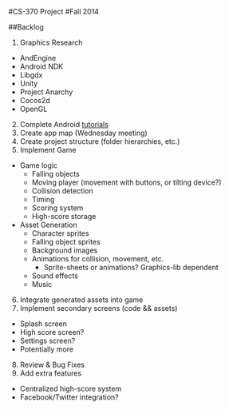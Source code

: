 #CS-370 Project
#Fall 2014

##Backlog

1. Graphics Research
 * AndEngine
 * Android NDK
 * Libgdx
 * Unity
 * Project Anarchy
 * Cocos2d
 * OpenGL
2. Complete Android [tutorials](http://developer.android.com/training/basics/firstapp/index.html)
3. Create app map (Wednesday meeting)
4. Create project structure (folder hierarchies, etc.)
5. Implement Game
  * Game logic
     * Falling objects
     * Moving player (movement with buttons, or tilting device?)
     * Collision detection
     * Timing
     * Scoring system
     * High-score storage
  * Asset Generation
     * Character sprites
     * Falling object sprites
     * Background images
     * Animations for collision, movement, etc.
         * Sprite-sheets or animations? Graphics-lib dependent
     * Sound effects
     * Music
6. Integrate generated assets into game
7. Implement secondary screens (code && assets)
  * Splash screen
  * High score screen?
  * Settings screen?
  * Potentially more
8. Review & Bug Fixes
9. Add extra features
  * Centralized high-score system
  * Facebook/Twitter integration?
